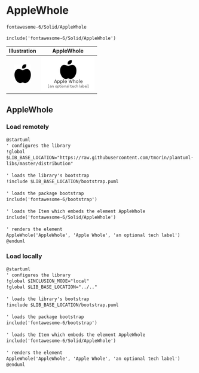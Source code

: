 # AppleWhole


```text
fontawesome-6/Solid/AppleWhole
```

```text
include('fontawesome-6/Solid/AppleWhole')
```



| Illustration | AppleWhole |
| :---: | :---: |
| ![illustration for Illustration](../../fontawesome-6/Solid/AppleWhole.png) | ![illustration for AppleWhole](../../fontawesome-6/Solid/AppleWhole.Local.png) |




## AppleWhole

### Load remotely
```plantuml
@startuml
' configures the library
!global $LIB_BASE_LOCATION="https://raw.githubusercontent.com/tmorin/plantuml-libs/master/distribution"

' loads the library's bootstrap
!include $LIB_BASE_LOCATION/bootstrap.puml

' loads the package bootstrap
include('fontawesome-6/bootstrap')

' loads the Item which embeds the element AppleWhole
include('fontawesome-6/Solid/AppleWhole')

' renders the element
AppleWhole('AppleWhole', 'Apple Whole', 'an optional tech label')
@enduml
```

### Load locally
```plantuml
@startuml
' configures the library
!global $INCLUSION_MODE="local"
!global $LIB_BASE_LOCATION="../.."

' loads the library's bootstrap
!include $LIB_BASE_LOCATION/bootstrap.puml

' loads the package bootstrap
include('fontawesome-6/bootstrap')

' loads the Item which embeds the element AppleWhole
include('fontawesome-6/Solid/AppleWhole')

' renders the element
AppleWhole('AppleWhole', 'Apple Whole', 'an optional tech label')
@enduml
```

